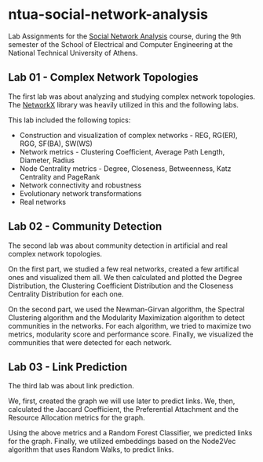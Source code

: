# ntua-social-network-analysis

Lab Assignments for the [Social Network Analysis](https://www.ece.ntua.gr/en/undergraduate/courses/3379) course, during the 9th semester of the School of Electrical and Computer Engineering at the National Technical University of Athens.

## Lab 01 - Complex Network Topologies

The first lab was about analyzing and studying complex network topologies. The [NetworkX](https://networkx.org/) library was heavily utilized in this and the following labs. 

This lab included the following topics:
- Construction and visualization of complex networks - REG, RG(ER), RGG, SF(BA), SW(WS)
- Network metrics - Clustering Coefficient, Average Path Length, Diameter, Radius
- Node Centrality metrics - Degree, Closeness, Betweenness, Katz Centrality and PageRank 
- Network connectivity and robustness
- Evolutionary network transformations
- Real networks

## Lab 02 - Community Detection

The second lab was about community detection in artificial and real complex network topologies. 

On the first part, we studied a few real networks, created a few artifical ones and visualized them all. We then calculated and plotted the Degree Distribution, the Clustering Coefficient Distribution and the Closeness Centrality Distribution for each one.

On the second part, we used the Newman-Girvan algorithm, the Spectral Clustering algorithm and the Modularity Maximization algorithm to detect communities in the networks. For each algorithm, we tried to maximize two metrics, modularity score and performance score. Finally, we visualized the communities that were detected for each network.

## Lab 03 - Link Prediction

The third lab was about link prediction.

We, first, created the graph we will use later to predict links. We, then, calculated the Jaccard Coefficient, the Preferential Attachment and the Resource Allocation metrics for the graph.

Using the above metrics and a Random Forest Classifier, we predicted links for the graph. Finally, we utilized embeddings based on the Node2Vec algorithm that uses Random Walks, to predict links.
